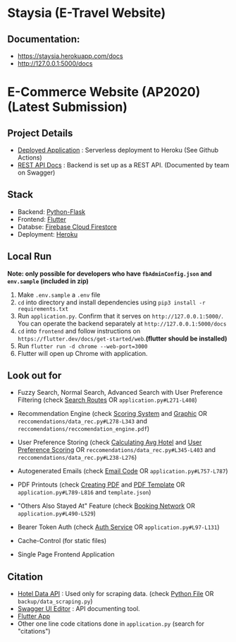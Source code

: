 # Staysia (E-Travel Website)

## Documentation:
 - https://staysia.herokuapp.com/docs
 - http://127.0.0.1:5000/docs

# E-Commerce Website (AP2020) (Latest Submission)

## Project Details

 - [Deployed Application](https://staysia.herokuapp.com/) : Serverless deployment to Heroku (See Github Actions)
 - [REST API Docs](https://staysia.herokuapp.com/docs) : Backend is set up as a REST API. (Documented by team on Swagger)

## Stack

 - Backend: [Python-Flask](https://flask.palletsprojects.com/)
 - Frontend: [Flutter](https://flutter.dev/)
 - Databse: [Firebase Cloud Firestore](https://firebase.google.com/)
 - Deployment: [Heroku](https://www.heroku.com/)

## Local Run
**Note: only possible for developers who have `fbAdminConfig.json` and `env.sample` (included in zip)**

 1) Make `.env.sample` a `.env` file
 2) `cd` into directory and install dependencies using `pip3 install -r requirements.txt`
 3) Run `application.py`. Confirm that it serves on `http://127.0.0.1:5000/`. You can operate the backend separately at `http://127.0.0.1:5000/docs`
 4) `cd` into `frontend` and follow instructions on `https://flutter.dev/docs/get-started/web`.**(flutter should be installed)**
 5) Run `flutter run -d chrome --web-port=3000`
 6) Flutter will open up Chrome with application.

## Look out for

 - Fuzzy Search, Normal Search, Advanced Search with User Preference Filtering (check [Search Routes](https://github.com/adiwajshing/ap-travel-website/blob/a56549ecc36b470bdf30cd72e7009ba716776f8b/application.py#L271-L408) OR `application.py#L271-L408`)
 - Recommendation Engine (check [Scoring System](https://github.com/adiwajshing/ap-travel-website/blob/a56549ecc36b470bdf30cd72e7009ba716776f8b/reccomendations/data_rec.py#L278-L343) and [Graphic](https://github.com/adiwajshing/ap-travel-website/blob/a56549ecc36b470bdf30cd72e7009ba716776f8b/reccomendations/reccomendation_engine.pdf) OR `reccomendations/data_rec.py#L278-L343` and `reccomendations/reccomendation_engine.pdf`)
 - User Preference Storing (check [Calculating Avg Hotel](https://github.com/adiwajshing/ap-travel-website/blob/a56549ecc36b470bdf30cd72e7009ba716776f8b/reccomendations/data_rec.py#L345-L403) and [User Preference Scoring](https://github.com/adiwajshing/ap-travel-website/blob/a56549ecc36b470bdf30cd72e7009ba716776f8b/reccomendations/data_rec.py#L238-L276) OR `reccomendations/data_rec.py#L345-L403` and `reccomendations/data_rec.py#L238-L276`)
 - Autogenerated Emails (check [Email Code](https://github.com/adiwajshing/ap-travel-website/blob/a56549ecc36b470bdf30cd72e7009ba716776f8b/application.py#L757-L787) OR `application.py#L757-L787`)
 - PDF Printouts (check [Creating PDF](https://github.com/adiwajshing/ap-travel-website/blob/a56549ecc36b470bdf30cd72e7009ba716776f8b/application.py#L789-L816) and [PDF Template](https://github.com/adiwajshing/ap-travel-website/blob/main/template.json) OR `application.py#L789-L816` and `template.json`)
 - "Others Also Stayed At" Feature (check [Booking Network](https://github.com/adiwajshing/ap-travel-website/blob/a56549ecc36b470bdf30cd72e7009ba716776f8b/application.py#L490-L529) OR `application.py#L490-L529`)
 - Bearer Token Auth (check [Auth Service](https://github.com/adiwajshing/ap-travel-website/blob/a56549ecc36b470bdf30cd72e7009ba716776f8b/application.py#L97-L131) OR `application.py#L97-L131`)

 - Cache-Control (for static files)
 - Single Page Frontend Application

## Citation 

 - [Hotel Data API](https://rapidapi.com/apidojo/api/Hotels) : Used only for scraping data. (check [Python File](https://github.com/adiwajshing/ap-travel-website/blob/main/backup/data_scraping.py) OR `backup/data_scraping.py`)
 - [Swagger UI Editor](https://editor.swagger.io) : API documenting tool.
 - [Flutter App](https://blog.codemagic.io/flutter-web-getting-started-with-responsive-design/)
 - Other one line code citations done in `application.py` (search for "citations")